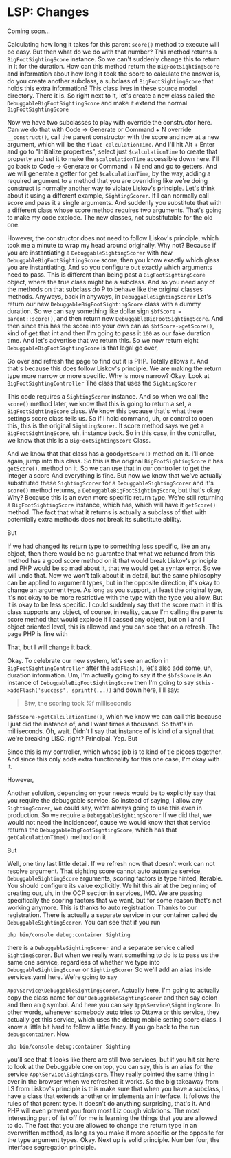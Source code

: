 # LSP: Changes

Coming soon...

Calculating how long it takes for this parent `score()` method to execute will be easy.
But then what do we do with that number? This method returns a `BigFootSightingScore`
instance. So we can't suddenly change this to return in it for the duration.
How can this method return the `BigFootSightingScore` and information about how long
it took the score to calculate the answer is, do you create another subclass, a
subclass of `BigFootSightingScore` that holds this extra information? This class lives in
these source model directory. There it is. So right next to it, let's create a new
class called the `DebuggableBigFootSightingScore` and make it extend the normal
`BigFootSightingScore`

Now we have two subclasses to play with override the constructor here. Can we do that
with Code -> Generate or Command + N override `__construct()`, call the parent constructor with
the score and now at a new argument, which will be the `float calculationTime`. And
I'll hit Alt + Enter and go to "Initialize properties", select just `$calculationTime` to
create that property and set it to make the `$calculationTime` accessible down here. I'll go
back to Code -> Generate or Command + N end and go to getters. And we will generate a getter
for get `$calculationTime`, by the way, adding a required argument to a method that you
are overriding like we're doing construct is normally another way to violate Liskov's
principle. Let's think about it using a different example, `SightingScorer`. If I can
normally call score and pass it a single arguments. And suddenly you substitute that
with a different class whose score method requires two arguments. That's going to
make my code explode. The new classes, not substitutable for the old one.

However, the constructor does not need to follow Liskov's principle, which took me a
minute to wrap my head around originally. Why not? Because if you are instantiating a
`DebuggableSightingScorer` with new `DebuggableBigFootSightingScore`
score, then you know exactly which glass you are instantiating. And so you configure
out exactly which arguments need to pass. This is different than being past a
`BigFootSightingScore` object, where the true class might be a subclass. And so you need
any of the methods on that subclass do P to behave like the original classes methods.
Anyways, back in anyways, in `DebuggableSightingScorer` Let's return our new
`DebuggableBigFootSightingScore` class with a dummy duration. So we can say
something like dollar sign `$bfScore = parent::score()`, and then return new
`DebuggableBigFootSightingScore`. And then since this has the score into your own can as
`$bfScore->getScore()`, kind of get that int and then I'm going to pass it `100` as
our fake duration time. And let's advertise that we return this. So we now return
eight `DebuggableBigFootSightingScore` is that legal go over,

Go over and refresh the page to find out it is PHP. Totally allows it. And that's
because this does follow Liskov's principle. We are making the return type more
narrow or more specific. Why is more narrow? Okay. Look at 
`BigFootSightingController` The class that uses the `SightingScorer`

This code requires a `SightingScorer` instance. And so when we call the `score()` method
later, we know that this is going to return a set, a `BigFootSightingScore` class. We
know this because that's what these settings score class tells us. So if I hold
command, uh, or control to open this, this is the original `SightingScorer`. It score
method says we get a `BigFootSightingScore`, uh, instance back. So in this case, in
the controller, we know that this is a `BigFootSightingScore` Class.

And we know that that class has a good`getScore()` method on it. I'll once again, jump into
this class. So this is the original `BigFootSightingScore` it has `getScore()`. 
method on it. So we can use that in our controller to get the integer a
score And everything is fine. But now we know that we've actually substituted these
`SightingScorer` for a `DebuggableSightingScorer` and it's `score()` method returns, 
a `DebuggableBigFootSightingScore`, but that's okay. Why? Because this is an even more
specific return type. We're still returning a `BigFootSightingScore` instance, which
has, which will have it `getScore()` method. The fact that what it returns is actually
a subclass of that with potentially extra methods does not break its substitute
ability.

But

If we had changed its return type to something less specific, like an any object,
then there would be no guarantee that what we returned from this method has a good
score method on it that would break Liskov's principle and PHP would be so mad about
it, that we would get a syntax error. So we will undo that. Now we won't talk about
it in detail, but the same philosophy can be applied to argument types, but in the
opposite direction, it's okay to change an argument type. As long as you support, at
least the original type, it's not okay to be more restrictive with the type with the
type you allow, But it is okay to be less specific. I could suddenly say that the
score math in this class supports any object, of course, in reality, cause I'm
calling the parents score method that would explode if I passed any object, but on I
and I object oriented level, this is allowed and you can see that on a refresh. The
page PHP is fine with

That, but I will change it back.

Okay. To celebrate our new system, let's see an action in `BigFootSightingController`
after the `addFlash()`, let's also add some, uh, duration information. Um, I'm
actually going to say if the `$bfsScore` is  An instance of `DebuggableBigFootSightingScore`
then I'm going to say `$this->addFlash('success', sprintf(...))` and down here, 
I'll say: 

> Btw, the scoring took %f milliseconds

`$bfsScore->getCalculationTime()`, which we know we can call this
because I just did the instance of, and I want times a thousand. So that's in
milliseconds. Oh, wait. Didn't I say that instance of is kind of a signal that we're
breaking LISC, right?  Principal. Yep. But

Since this is my controller, which whose job is to kind of tie pieces together. And
since this only adds extra functionality for this one case, I'm okay with it.

However,

Another solution, depending on your needs would be to explicitly say that you require
the debuggable service. So instead of saying, I allow any `SightingScorer`, we
could say, we're always going to use this even in production. So we require a
`DebuggableSightingScorer`
If we did that, we would not need the incidenceof, cause we would know that that
service returns the `DebuggableBigFootSightingScore`, which has that `getCalculationTime()` 
method on it.

But

Well, one tiny last little detail. If we refresh now that doesn't work can not
resolve argument. That sighting score cannot auto automize service, 
`DebuggableSightingScore` arguments, scoring factors is type hinted, Iterable. You should
configure its value explicitly. We hit this air at the beginning of creating our, uh,
in the OCP section in services, IMO. We are passing specifically the scoring factors
that we want, but for some reason that's not working anymore. This is thanks to auto
registration. Thanks to our registration. There is actually a separate service in our
container called de `DebuggableSightingScorer`. You can see that if you run 

```terminal
php bin/console debug:container Sighting
```

there is a `DebuggableSightingScorer` and a separate service
called `SightingScorer`. But when we really want something to do is to pass us the same
one service, regardless of whether we type into `DebuggableSightingScorer` or `SightingScorer`
So we'll add an alias inside services.yaml here. We're going to say

`App\Service\DebuggableSightingScorer`. Actually here, I'm going to actually copy the class name for
our `DebuggableSightingScorer` and then say colon and then an `@` symbol. And here you
can say `App\Service\SightingScore`. In other words, whenever somebody auto tries to
Ottawa or this service, they actually get this service, which uses the debug mobile
setting score class. I know a little bit hard to follow a little fancy. If you go
back to the run `debug:container`. Now 

```terminal-silent
php bin/console debug:container Sighting
```

you'll see that it looks like there are still
two services, but if you hit six here to look at the Debuggable one on top, you
can say, this is an alias for the service `App\Service\SightingScore`. They really
pointed the same thing in over in the browser when we refreshed it works. So the big
takeaway from LS from Liskov's principle is this make sure that when you have a
subclass, I have a class that extends another or implements an interface. It follows
the rules of that parent type. It doesn't do anything surprising, that's it. And PHP
will even prevent you from most Liz cough violations. The most interesting part of
list off for me is learning the things that you are allowed to do. The fact that you
are allowed to change the return type in an overwritten method, as long as you make
it more specific or the opposite for the type argument types. Okay. Next up is solid
principle. Number four, the interface segregation principle.

